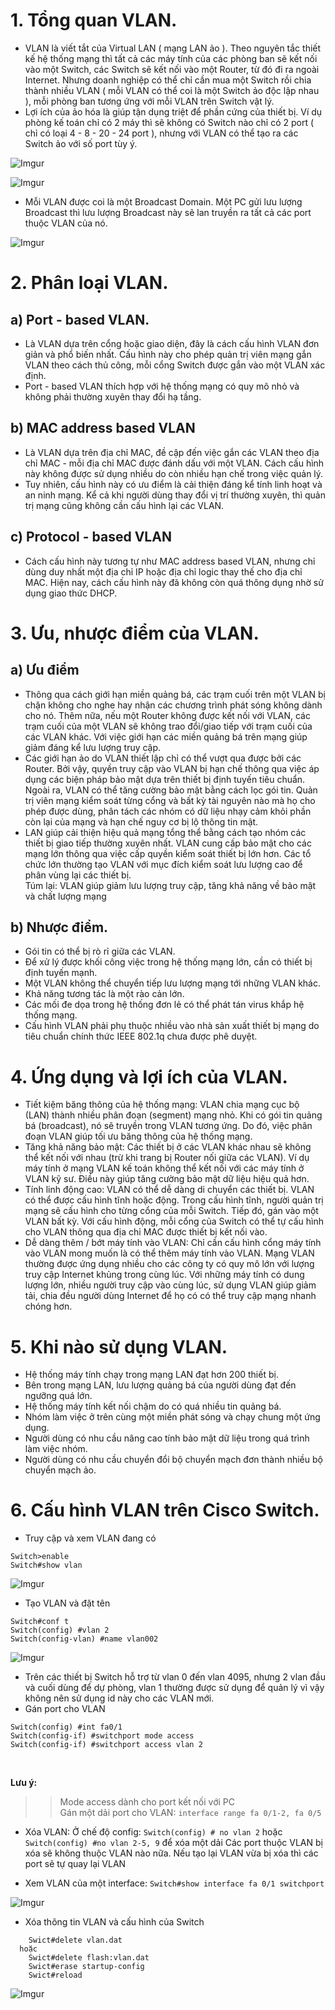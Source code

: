 # 1. Tổng quan VLAN.
*  VLAN là viết tắt của Virtual LAN ( mạng LAN ảo ). Theo nguyên tắc thiết kế hệ thống mạng thì tất cả các máy tính của các phòng ban sẽ kết nối vào một Switch, các Switch sẽ kết nối vào một Router, từ đó đi ra ngoài Internet. Nhưng doanh nghiệp có thể chỉ cần mua một Switch rồi chia thành nhiều VLAN ( mỗi VLAN có thể coi là một Switch ảo độc lập nhau ), mỗi phòng ban tương ứng với mỗi VLAN trên Switch vật lý.
* Lợi ích của ảo hóa là giúp tận dụng triệt để phần cứng của thiết bị. Ví dụ phòng kế toán chỉ có 2 máy thì sẽ không có Switch nào chỉ có 2 port ( chỉ có loại 4 - 8 - 20 - 24 port ), nhưng với VLAN có thể tạo ra các Switch ảo với số port tùy ý.

![Imgur](https://i.imgur.com/sWakIN0.png)

![Imgur](https://i.imgur.com/nazjZQM.png)

* Mỗi VLAN được coi là một Broadcast Domain. Một PC gửi lưu lượng Broadcast thì lưu lượng Broadcast này sẽ lan truyền ra tất cả các port thuộc VLAN của nó.

![Imgur](https://i.imgur.com/hjdFPM0.png)

# 2. Phân loại VLAN.
## a) Port - based VLAN.
* Là VLAN dựa trên cổng hoặc giao diện, đây là cách cấu hình VLAN đơn giản và phổ biến nhất. Cấu hình này cho phép quản trị viên mạng gắn VLAN theo cách thủ công, mỗi cổng Switch được gắn vào một VLAN xác định.
* Port - based VLAN thích hợp với hệ thống mạng có quy mô nhỏ và không phải thường xuyên thay đổi hạ tầng.
## b) MAC address based VLAN
* Là VLAN dựa trên địa chỉ MAC, đề cập đến việc gắn các VLAN theo địa chỉ MAC - mỗi địa chỉ MAC được đánh dấu với một VLAN. Cách cấu hình này không được sử dụng nhiều do còn nhiều hạn chế trong việc quản lý.
* Tuy nhiên, cấu hình này có ưu điểm là cải thiện đáng kể tính linh hoạt và an ninh mạng. Kể cả khi người dùng thay đổi vị trí thường xuyên, thì quản trị mạng cũng không cần cấu hình lại các VLAN.
## c) Protocol - based VLAN
* Cách cấu hình này tương tự như MAC address based VLAN, nhưng chỉ dùng duy nhất một địa chỉ IP hoặc địa chỉ logic thay thế cho địa chỉ MAC. Hiện nay, cách cấu hình này đã không còn quá thông dụng nhờ sử dụng giao thức DHCP. 

# 3. Ưu, nhược điểm của VLAN.
## a) Ưu điểm
* Thông qua cách giới hạn miền quảng bá, các trạm cuối trên một VLAN bị chặn không cho nghe hay nhận các chương trình phát sóng không dành cho nó. Thêm nữa, nếu một Router không được kết nối với VLAN, các trạm cuối của một VLAN sẽ không trao đổi/giao tiếp với trạm cuối của các VLAN khác. Với việc giới hạn các miền quảng bá trên mạng giúp giảm đáng kể lưu lượng truy cập.
* Các giới hạn ảo do VLAN thiết lập chỉ có thể vượt qua được bởi các Router. Bởi vậy, quyền truy cập vào VLAN bị hạn chế thông qua việc áp dụng các biện pháp bảo mật dựa trên thiết bị định tuyến tiêu chuẩn. Ngoài ra, VLAN có thể tăng cường bảo mật bằng cách lọc gói tin. Quản trị viên mạng kiểm soát từng cổng và bất kỳ tài nguyên nào mà họ cho phép được dùng, phân tách các nhóm có dữ liệu nhạy cảm khỏi phần còn lại của mạng và hạn chế nguy cơ bị lộ thông tin mật.
* LAN giúp cải thiện hiệu quả mạng tổng thể bằng cách tạo nhóm các thiết bị giao tiếp thường xuyên nhất. VLAN cung cấp bảo mật cho các mạng lớn thông qua việc cấp quyền kiểm soát thiết bị lớn hơn. Các tổ chức lớn thường tạo VLAN với mục đích kiểm soát lưu lượng cao để phân vùng lại các thiết bị. <br/>
Túm lại: VLAN giúp giảm lưu lượng truy cập, tăng khả năng về bảo mật và chất lượng mạng

## b) Nhược điểm.
* Gói tin có thể bị rò rỉ giữa các VLAN.
* Để xử lý được khối công việc trong hệ thống mạng lớn, cần có thiết bị định tuyến mạnh.
* Một VLAN không thể chuyển tiếp lưu lượng mạng tới những VLAN khác.
* Khả năng tương tác là một rào cản lớn.
* Các mối đe dọa trong hệ thống đơn lẻ có thể phát tán virus khắp hệ thống mạng.
* Cấu hình VLAN phải phụ thuộc nhiều vào nhà sản xuất thiết bị mạng do tiêu chuẩn chính thức  IEEE 802.1q chưa được phê duyệt.

# 4. Ứng dụng và lợi ích của VLAN.
* Tiết kiệm băng thông của hệ thống mạng: VLAN chia mạng cục bộ (LAN) thành nhiều phân đoạn (segment) mạng nhỏ. Khi có gói tin quảng bá (broadcast), nó sẽ truyền trong VLAN tương ứng. Do đó, việc phân đoạn VLAN giúp tối ưu băng thông của hệ thống mạng.
* Tăng khả năng bảo mật: Các thiết bị ở các VLAN khác nhau sẽ không thể kết nối với nhau (trừ khi trang bị Router nối giữa các VLAN). Ví dụ máy tính ở mạng VLAN kế toán không thể kết nối với các máy tính ở VLAN kỹ sư. Điều này giúp tăng cường bảo mật dữ liệu hiệu quả hơn. 
* Tính linh động cao: VLAN có thể dễ dàng di chuyển các thiết bị. VLAN có thể được cấu hình tĩnh hoặc động. Trong cấu hình tĩnh, người quản trị mạng sẽ cấu hình cho từng cổng của mỗi Switch. Tiếp đó, gán vào một VLAN bất kỳ. Với cấu hình động, mỗi cổng của Switch có thể tự cấu hình cho VLAN thông qua địa chỉ MAC được thiết bị kết nối vào.
* Dễ dàng thêm / bớt máy tính vào VLAN: Chỉ cần cấu hình cổng máy tính vào VLAN mong muốn là có thể thêm máy tính vào VLAN. Mạng VLAN thường được ứng dụng nhiều cho các công ty có quy mô lớn với lượng truy cập Internet khủng trong cùng lúc. Với những máy tính có dung lượng lớn, nhiều người truy cập vào cùng lúc, sử dụng VLAN giúp giảm tải, chia đều người dùng Internet để họ có có thể truy cập mạng nhanh chóng hơn.

# 5. Khi nào sử dụng VLAN.
* Hệ thống máy tính chạy trong mạng LAN đạt hơn 200 thiết bị.
* Bên trong mạng LAN, lưu lượng quảng bá của người dùng đạt đến ngưỡng quá lớn.
* Hệ thống máy tính kết nối chậm do có quá nhiều tin quảng bá.
* Nhóm làm việc ở trên cùng một miền phát sóng và chạy chung một ứng dụng.
* Người dùng có nhu cầu nâng cao tính bảo mật dữ liệu trong quá trình làm việc nhóm.
* Người dùng có nhu cầu chuyển đổi bộ chuyển mạch đơn thành nhiều bộ chuyển mạch ảo.

# 6. Cấu hình VLAN trên Cisco Switch.
* Truy cập và xem VLAN đang có
```
Switch>enable
Switch#show vlan
```
![Imgur](https://i.imgur.com/3aPx23g.png)

* Tạo VLAN và đặt tên
```
Switch#conf t
Switch(config) #vlan 2
Switch(config-vlan) #name vlan002
```
![Imgur](https://i.imgur.com/t50znwd.png)

* Trên các thiết bị Switch hỗ trợ từ vlan 0 đến vlan 4095, nhưng 2 vlan đầu và cuối dùng để dự phòng, vlan 1 thường được sử dụng để quản lý vì vậy không nên sử dụng id này cho các VLAN mới.
* Gán port cho VLAN
```
Switch(config) #int fa0/1
Switch(config-if) #switchport mode access
Switch(config-if) #switchport access vlan 2
```
<br/>

**Lưu ý:**  <br/>
>> Mode access dành cho port kết nối với PC <br/>
>> Gán một dải port cho VLAN: `interface range fa 0/1-2, fa 0/5`

* Xóa VLAN: Ở chế độ config: `Switch(config) # no vlan 2`   hoặc  `Switch(config) #no vlan 2-5, 9`  để xóa một dải
	Các port thuộc VLAN bị xóa sẽ không thuộc VLAN nào nữa. Nếu tạo lại VLAN vừa bị xóa thì các port sẽ tự quay lại VLAN
  
*  Xem VLAN của một interface: `Switch#show interface fa 0/1 switchport`

![Imgur](https://i.imgur.com/ONFUpvP.png)

* Xóa thông tin VLAN và cấu hình của Switch
```
	Swict#delete vlan.dat  
  hoặc  
  	Swict#delete flash:vlan.dat
	Swict#erase startup-config
	Swict#reload
```
![Imgur](https://i.imgur.com/37aUQGy.png)
  






